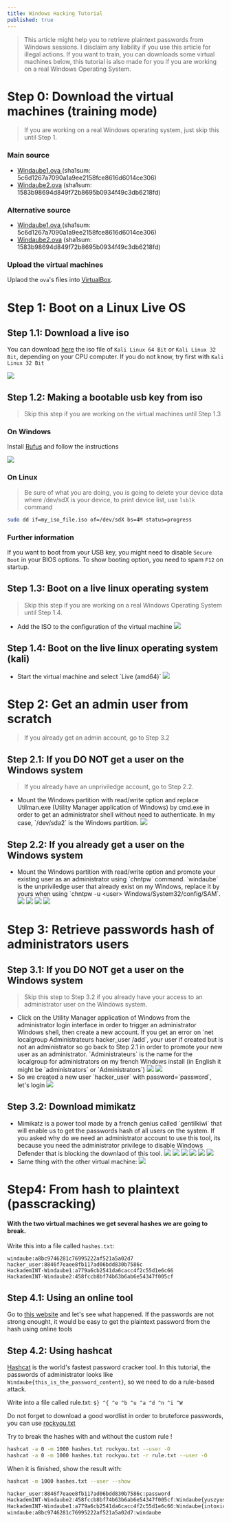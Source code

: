 ```yaml
---
title: Windows Hacking Tutorial
published: true
---
```


> This article might help you to retrieve plaintext passwords from Windows
> sessions. I disclaim any liability if you use this article for illegal actions.
> If you want to train, you can downloads some virtual machines below, this
> tutorial is also made for you if you are working on a real Windows Operating
> System.

# Step 0: Download the virtual machines (training mode)

> If you are working on a real Windows operating system, just skip this until Step
> 1.

### Main source

<ul>
<li><a
href="https://data.hackademint.org/86152947f7952b8eff05a20c4a63f9f76e7663141ea28b7798441e1bedc03685a41d762a5fbf1752f662c8817d4a31f5b59cf8d0c647490895ecf6c5210d7f0d/Windaube1.ova">Windaube1.ova </a>(sha1sum: 5c6d1267a7090a1a9ee2158fce8616d6014ce306)</li>
<li><a
href="https://data.hackademint.org/86152947f7952b8eff05a20c4a63f9f76e7663141ea28b7798441e1bedc03685a41d762a5fbf1752f662c8817d4a31f5b59cf8d0c647490895ecf6c5210d7f0d/Windaube2.ova">Windaube2.ova</a> (sha1sum: 1583b98694d849f72b8695b0934f49c3db6218fd)</li>
</ul>

### Alternative source

<ul>
<li><a
href="https://windaube.minet.net/Windaube1.ova">Windaube1.ova </a>(sha1sum: 5c6d1267a7090a1a9ee2158fce8616d6014ce306)</li>
<li><a
href="https://windaube.minet.net/Windaube2.ova">Windaube2.ova</a> (sha1sum: 1583b98694d849f72b8695b0934f49c3db6218fd)</li>
</ul>

### Upload the virtual machines

Uplaod the `ova`'s files into [VirtualBox](https://www.virtualbox.org/).

# Step 1: Boot on a Linux Live OS

## Step 1.1: Download a live iso

You can download [here](https://www.kali.org/downloads/) the iso file of 
`Kali Linux 64 Bit` or `Kali Linux 32 Bit`, depending on your CPU computer. 
If you do not know, try first with `Kali Linux 32 Bit`

<img class="img_posts" src="/images/posts/WindowsHacking/Windaube1/kali_download.png">

##  Step 1.2: Making a bootable usb key from iso

> Skip this step if you are working on the virtual machines until Step 1.3

### On Windows

Install [Rufus](https://rufus.ie/) and follow the instructions

![](https://rufus.ie/pics/rufus_en.png)

### On Linux

> Be sure of what you are doing, you is going to delete your device data where
> /dev/sdX is your device, to print device list, use `lsblk` command

```bash
sudo dd if=my_iso_file.iso of=/dev/sdX bs=4M status=progress
```

### Further information

If you want to boot from your USB key, you might need to disable `Secure Boot`
in your BIOS options. To show booting option, you need to spam `F12` on startup.


## Step 1.3: Boot on a live linux operating system

> Skip this step if you are working on a real Windows Operating System until Step 1.4.

<ul>

<li>Add the ISO to the configuration of the virtual machine
<img class="img_posts" src="/images/posts/WindowsHacking/Windaube1/live_kali_vbox.png">
</li>

</ul>

## Step 1.4: Boot on the live linux operating system (kali)

<ul>

<li>Start the virtual machine and select `Live (amd64)`
<img class="img_posts" src="/images/posts/WindowsHacking/Windaube1/kali_boot_live.PNG">
</li>

</ul>

# Step 2: Get an admin user from scratch

> If you already get an admin account, go to Step 3.2

## Step 2.1: If you DO NOT get a user on the Windows system 

> If you already have an unpriviledge account, go to Step 2.2.

<ul>
<li>Mount the Windows partition with read/write option and replace Utilman.exe
(Utility Manager application of Windows) by cmd.exe in order to get an 
administrator shell without need to authenticate. In my case, `/dev/sda2` is the
Windows partition.
<img class="img_posts" src="/images/posts/WindowsHacking/Windaube2/utilman_to_cmd.PNG">
</li>
</ul>

## Step 2.2: If you already get a user on the Windows system 

<ul>
<li>Mount the Windows partition with read/write option and promote your existing
user as an administrator using `chntpw` command. `windaube` is the unpriviledge
user that already exist on my Windows, replace it by yours when using `chntpw -u
&lt;user&gt; Windows/System32/config/SAM`.
<img class="img_posts" src="/images/posts/WindowsHacking/Windaube1/kali_live_chntpw_start.PNG">
<img class="img_posts" src="/images/posts/WindowsHacking/Windaube1/kali_live_chntpw_user.PNG">
<img class="img_posts" src="/images/posts/WindowsHacking/Windaube1/kali_live_chntpw_promote.PNG">
<img class="img_posts" src="/images/posts/WindowsHacking/Windaube1/kali_live_chntpw_promote_write.PNG">

</li>
</ul>

# Step 3: Retrieve passwords hash of administrators users

## Step 3.1: If you DO NOT get a user on the Windows system 

> Skip this step to Step 3.2 if you already have your access to an administrator
> user on the Windows system.

<ul>

<li>Click on the Utility Manager application of Windows from the administrator
login interface in order to trigger an administrator Windows shell, then create
a new account. If you get an error on `net localgroup Administrateurs hacker_user
/add`, your user if created but is not an administrator so go back to Step 2.1
in order to promote your new user as an administrator. `Administrateurs` is the
name for the localgroup for administrators on my french Windows install (in
English it might be `administrators` or `Administrators`)
<img class="img_posts" src="/images/posts/WindowsHacking/Windaube2/utilman.png">
<img class="img_posts" src="/images/posts/WindowsHacking/Windaube2/create_user.PNG">
</li>

<li>So we created a new user `hacker_user` with password=`password`, let's login
<img class="img_posts" src="/images/posts/WindowsHacking/Windaube2/new_user.PNG">
</li>

</ul>

## Step 3.2: Download mimikatz

<ul>

<li>Mimikatz is a power tool made by a french genius called `gentilkiwi` that
will enable us to get the passwords hash of all users on the system. If you
asked why do we need an administrator account to use this tool, its because you
need the administrator privilege to disable Windows Defender that is blocking
the downlaod of this tool.
<img class="img_posts" src="/images/posts/WindowsHacking/Windaube1/windows_defender_disable.PNG">
<img class="img_posts" src="/images/posts/WindowsHacking/Windaube1/mimikatz_download.PNG">
<img class="img_posts" src="/images/posts/WindowsHacking/Windaube1/mimikatz_keep.PNG">
<img class="img_posts" src="/images/posts/WindowsHacking/Windaube1/mimikatz_exec_admin.PNG">
<img class="img_posts" src="/images/posts/WindowsHacking/Windaube1/mimikatz_dump1.PNG">
<img class="img_posts" src="/images/posts/WindowsHacking/Windaube1/mimikatz_dump2.PNG">
</li>

<li>
Same thing with the other virtual machine:
<img class="img_posts" src="/images/posts/WindowsHacking/Windaube2/mimikatz_dump2.PNG">
</li>

</ul>

# Step4: From hash to plaintext (passcracking)

#### With the two virtual machines we get several hashes we are going to break.

Write this into a file called `hashes.txt`:
```
windaube:a8bc9746281c76995222af521a5a02d7
hacker_user:8846f7eaee8fb117ad06bdd830b7586c
HackademINT-Windaube1:a779a6cb2541da6cacc4f2c55d1e6c66
HackademINT-Windaube2:458fccb8bf74b63b6ab6e54347f005cf
```

## Step 4.1: Using an online tool

Go to [this website](https://crackstation.net/) and let's see what happened. If
the passwords are not strong enought, it would be easy to get the plaintext
password from the hash using online tools

## Step 4.2: Using hashcat

[Hashcat](https://hashcat.net/hashcat/) is the world's fastest password cracker
tool. In this tutorial, the passwords of administrator looks like
`Windaube{this_is_the_password_content}`, so we need to do a rule-based attack.

Write into a file called rule.txt: `$} ^{ ^e ^b ^u ^a ^d ^n ^i ^W`

Do not forget to download a good wordlist in order to bruteforce passwords, you
can use [rockyou.txt](https://www.scrapmaker.com/data/wordlists/dictionaries/rockyou.txt)

Try to break the hashes with and without the custom rule !

```bash
hashcat -a 0 -m 1000 hashes.txt rockyou.txt --user -O
hashcat -a 0 -m 1000 hashes.txt rockyou.txt -r rule.txt --user -O
```

When it is finished, show the result with:

```bash
hashcat -m 1000 hashes.txt --user --show

hacker_user:8846f7eaee8fb117ad06bdd830b7586c:password
HackademINT-Windaube2:458fccb8bf74b63b6ab6e54347f005cf:Windaube{yuszyuszyusz}
HackademINT-Windaube1:a779a6cb2541da6cacc4f2c55d1e6c66:Windaube{intoxicating}
windaube:a8bc9746281c76995222af521a5a02d7:windaube
```
